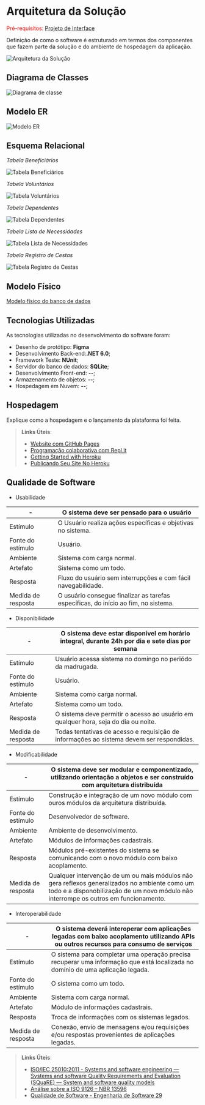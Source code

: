 # Arquitetura da Solução

<span style="color:red">Pré-requisitos: <a href="3-Projeto de Interface.md"> Projeto de Interface</a></span>

Definição de como o software é estruturado em termos dos componentes que fazem parte da solução e do ambiente de hospedagem da aplicação.

![Arquitetura da Solução](img/arq_distv1.png)

## Diagrama de Classes

![Diagrama de classe](img/digrama_classe.png)

## Modelo ER

![Modelo ER](img/modelo_er.png)


## Esquema Relacional

*Tabela Beneficiários*

![Tabela Beneficiários](img/tab_beneficiario.png)


*Tabela Voluntários*

![Tabela Voluntários](img/tab_voluntario.png)


*Tabela Dependentes*

![Tabela Dependentes](img/tab_dependente.png)


*Tabela Lista de Necessidades*

![Tabela Lista de Necessidades](img/tab_lista.png)


*Tabela Registro de Cestas*

![Tabela Registro de Cestas](img/tab_cesta.png)


## Modelo Físico

[Modelo físico do banco de dados](src/db)

## Tecnologias Utilizadas

As tecnologias utilizadas no desenvolvimento do software foram:

- Desenho de protótipo: **Figma**
- Desenvolvimento Back-end:**.NET 6.0**;
- Framework Teste: **NUnit**;
- Servidor do banco de dados: **SQLite**;
- Desenvolvimento Front-end: **--**;
- Armazenamento de objetos: **--**;
- Hospedagem em Nuvem: **--**;


## Hospedagem

Explique como a hospedagem e o lançamento da plataforma foi feita.

> **Links Úteis**:
>
> - [Website com GitHub Pages](https://pages.github.com/)
> - [Programação colaborativa com Repl.it](https://repl.it/)
> - [Getting Started with Heroku](https://devcenter.heroku.com/start)
> - [Publicando Seu Site No Heroku](http://pythonclub.com.br/publicando-seu-hello-world-no-heroku.html)

## Qualidade de Software

- Usabilidade

|-| O sistema deve ser pensado para o usuário|
|--|-------------------------------------------------------|
|Estímulo| O Usuário realiza ações específicas e objetivas no sistema.|
|Fonte do estímulo| Usuário.|
|Ambiente| Sistema com carga normal.|
|Artefato| Sistema como um todo.|
|Resposta| Fluxo do usuário sem interrupções e com fácil navegabilidade.|
|Medida de resposta| O usuário consegue finalizar as tarefas específicas, do início ao fim, no sistema.|

- Disponibilidade

|-| O sistema deve estar disponível em horário integral, durante 24h por dia e sete dias por semana|
|--|-------------------------------------------------------|
|Estímulo| Usuário acessa sistema no domingo no periódo da madrugada.|
|Fonte do estímulo| Usuário.|
|Ambiente| Sistema como carga normal.|
|Artefato| Sistema como um todo.|
|Resposta| O sistema deve permitir o acesso ao usuário em qualquer hora, seja do dia ou noite.|
|Medida de resposta| Todas tentativas de acesso e requisição de informações ao sistema devem ser respondidas.|

- Modificabilidade

|-| O sistema deve ser modular e componentizado, utilizando orientação a objetos e ser construído com arquitetura distribuída|
|--|-------------------------------------------------------|
|Estímulo| Construção e integração de um novo módulo com ouros módulos da arquitetura distribuída.|
|Fonte do estímulo| Desenvolvedor de software.|
|Ambiente| Ambiente de desenvolvimento.|
|Artefato| Módulos de informações cadastrais.|
|Resposta| Módulos pré-existentes do sistema se comunicando com o novo módulo com baixo acoplamento.|
|Medida de resposta|Qualquer intervenção de um ou mais módulos não gera reflexos generalizados no ambiente como um todo e a disponobilização de um novo módulo não interrompe os outros em funcionamento.|


- Interoperabilidade

|-| O sistema deverá interoperar com aplicações legadas com baixo acoplamento utilizando APIs ou outros recursos para consumo de serviços|
|--|-------------------------------------------------------|
|Estímulo| O sistema para completar uma operação precisa recuperar uma informação que está localizada no domínio de uma aplicação legada.|
|Fonte do estímulo|O sistema como um todo.|
|Ambiente| Sistema com carga normal.|
|Artefato| Módulo de informações cadastrais.|
|Resposta| Troca de informações com os sistemas legados.|
|Medida de resposta| Conexão, envio de mensagens e/ou requisições e/ou respostas provenientes de aplicações legadas.|


> **Links Úteis**:
>
> - [ISO/IEC 25010:2011 - Systems and software engineering — Systems and software Quality Requirements and Evaluation (SQuaRE) — System and software quality models](https://www.iso.org/standard/35733.html/)
> - [Análise sobre a ISO 9126 – NBR 13596](https://www.tiespecialistas.com.br/analise-sobre-iso-9126-nbr-13596/)
> - [Qualidade de Software - Engenharia de Software 29](https://www.devmedia.com.br/qualidade-de-software-engenharia-de-software-29/18209/)
